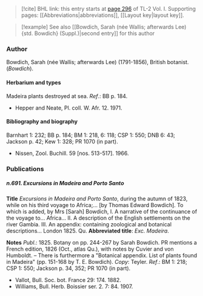 > [!cite] BHL link: this entry starts at [page 296](https://www.biodiversitylibrary.org/item/103414#page/344/mode/1up) of TL-2 Vol. I.
> Supporting pages: [[Abbreviations|abbreviations]], [[Layout key|layout key]].

> [!example] See also [[Bowdich, Sarah (née Wallis; afterwards Lee) {std. Bowdich} (Suppl.)|second entry]] for this author

### Author

Bowdich, Sarah (née Wallis; afterwards Lee) (1791-1856), British botanist. (*Bowdich*).

#### Herbarium and types

Madeira plants destroyed at sea.
*Ref*.: BB p. 184.
- Hepper and Neate, Pl. coll. W. Afr. 12. 1971.

#### Bibliography and biography

Barnhart 1: 232; BB p. 184; BM 1: 218, 6: 118; CSP 1: 550; DNB 6: 43; Jackson p. 42; Kew 1: 328; PR 1070 (in part).
- Nissen, Zool. Buchill. 59 \[nos. 513-517\]. 1966.

### Publications

##### n.691. Excursions in Madeira and Porto Santo

**Title**
*Excursions in Madeira and Porto Santo*, during the autumn of 1823, while on his third voyage to Africa;... \[by Thomas Edward Bowdich\]. To which is added, by Mrs \[Sarah\] Bowdich, I. A narrative of the continuance of the voyage to... Africa... II. A description of the English settlements on the river Gambia. III. An appendix: containing zoological and botanical descriptions... London 1825. Qu.
**Abbreviated title**: *Exc. Madeira*.

**Notes**
*Publ*.: 1825. Botany on pp. 244-267 by Sarah Bowdich. PR mentions a French edition, 1826 (Oct., atlas Qu.), with notes by Cuvier and von Humboldt. – There is furthermore a "Botanical appendix. List of plants found in Madeira" (pp. 151-168 by T. E. Bowdich). *Copy*: Teyler.
*Ref*.: BM 1: 218; CSP 1: 550; Jackson p. 34, 352; PR 1070 (in part).
- Vallot, Bull. Soc. bot. France 29: 174. 1882.
- Williams, Bull. Herb. Boissier ser. 2. 7: 84. 1907.

